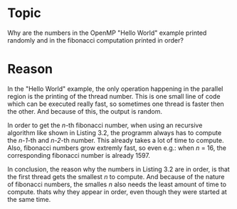 # Topic

Why are the numbers in the OpenMP "Hello World" example printed randomly and in the fibonacci computation printed in order?

# Reason

In the "Hello World" example, the only operation happening in the parallel region is the printing of the thread number. This is one small line of code which can be executed really fast, so sometimes one thread is faster then the other. And because of this, the output is random.

In order to get the _n_-th fibonacci number, when using an recursive algorithm like shown in Listing 3.2, the programm always has to compute the _n-1_-th and _n-2_-th number. This already takes a lot of time to compute. Also, fibonacci numbers grow extremly fast, so even e.g.: when _n_ = 16, the corresponding fibonacci number is already 1597.

In conclusion, the reason why the numbers in Listing 3.2 are in order, is that the first thread gets the smallest _n_ to compute. And because of the nature of fibonacci numbers, the smalles _n_ also needs the least amount of time to compute. thats why they appear in order, even though they were started at the same time.